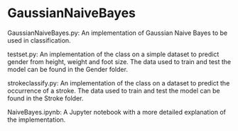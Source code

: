 # GaussianNaiveBayes

GaussianNaiveBayes.py: 
An implementation of Gaussian Naive Bayes to be used in classification. 

testset.py: 
An implementation of the class on a simple dataset to predict gender from height, weight and foot size. The data used to train and test the model can be found in the Gender folder.

strokeclassify.py: 
An implementation of the class on a dataset to predict the occurrence of a stroke. The data used to train and test the model can be found in the Stroke folder.

NaiveBayes.ipynb: 
A Jupyter notebook with a more detailed explanation of the implementation.
